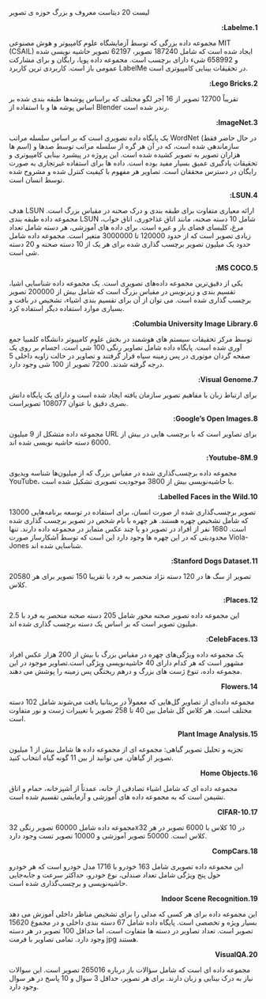 لیست 20 دیتاست معروف و بزرگ حوزه ی تصویر 
<p dir='rtl' align='right'>
<b>1.Labelme:</b>

مجموعه داده بزرگی که توسط آزمایشگاه علوم کامپیوتر و هوش مصنوعی MIT (CSAIL) ایجاد شده است که شامل 187240 تصویر، 62197 تصویر حاشیه نویسی شده و 658992 شیء دارای برچسب است. مجموعه داده پویا، رایگان و برای مشارکت عمومی باز است. کاربردی ترین کاربرد LabelMe در تحقیقات بینایی کامپیوتری است. 

<p dir='rtl' align='right'>
<b>2.Lego Bricks:</b>

تقریباً 12700 تصویر از 16 آجر لگو مختلف که براساس پوشه‌ها طبقه بندی شده بر اساس پوشه ها و  با استفاده از Blender رندر شده است.

<p dir='rtl' align='right'>
<b>3.ImageNet:</b>

یک پایگاه داده تصویری است که بر اساس سلسله مراتب WordNet (در حال حاضر فقط اسم ها) سازماندهی شده است، که در آن هر گره از سلسله مراتب توسط صدها و هزاران تصویر به تصویر کشیده شده است. این پروژه در پیشبرد بینایی کامپیوتری و تحقیقات یادگیری عمیق بسیار مفید بوده است. داده ها برای استفاده غیرتجاری به صورت رایگان در دسترس محققان است. تصاویر هر مفهوم با کیفیت کنترل شده و مشروح شده توسط انسان است.

<p dir='rtl' align='right'>
<b>4.LSUN:</b>

هدف LSUN  ارائه معیاری متفاوت برای طبقه بندی و درک صحنه در مقیاس بزرگ است. مجموعه داده طبقه بندی LSUN شامل 10 دسته صحنه، مانند اتاق غذاخوری، اتاق خواب، مرغ، کلیسای فضای باز و غیره است. برای داده های آموزشی، هر دسته شامل تعداد زیادی تصویر است که از حدود 120000 تا 3000000 متغیر است. مجموعه داده شامل حدود یک میلیون تصویر برچسب گذاری شده برای هر یک از 10 دسته صحنه و 20 دسته شی است.

<p dir='rtl' align='right'>
<b>5.MS COCO:</b>

یکی از دقیق‌ترین مجموعه داده‌های تصویری است. یک مجموعه داده شناسایی اشیا، تقسیم بندی و زیرنویس در مقیاس بزرگ است که شامل بیش از 200000 تصویر برچسب گذاری شده است. می توان از آن برای تقسیم بندی اشیاء، تشخیص در بافت و بسیاری موارد استفاده دیگر استفاده کرد.


<p dir='rtl' align='right'>
<b>6.Columbia University Image Library:</b>

توسط مرکز تحقیقات سیستم های هوشمند در بخش علوم کامپیوتر دانشگاه کلمبیا جمع آوری شده است. پایگاه داده شامل تصاویر رنگی 100 شی است. اجسام بر روی یک صفحه گردان موتوری در پس زمینه سیاه قرار گرفتند و تصاویر در حالت زاویه داخلی 5 درجه گرفته شدند. 7200 تصویر از 100 شی وجود دارد.


<p dir='rtl' align='right'>
<b>7.Visual Genome:</b>

برای ارتباط زبان با مفاهیم تصویر سازمان یافته ایجاد شده است و دارای یک پایگاه دانش بصری دقیق با عنوان 108077 تصویراست.

<p dir='rtl' align='right'>
<b>8.Google’s Open Images:</b>

مجموعه داده متشکل از 9 میلیون URL برای تصاویر است که با برچسب هایی در بیش از 6000 دسته حاشیه نویسی شده اند.

<p dir='rtl' align='right'>
<b>9.Youtube-8M:</b>

مجموعه داده برچسب‌گذاری شده در مقیاس بزرگ که از میلیون‌ها شناسه ویدیوی YouTube، با حاشیه‌نویسی بیش از 3800 موجودیت تصویری تشکیل شده است.

<p dir='rtl' align='right'>
<b>10.Labelled Faces in the Wild:</b>

13000 تصویر برچسب‌گذاری شده از صورت انسان، برای استفاده در توسعه برنامه‌هایی که شامل تشخیص چهره هستند. هر چهره با نام شخص در تصویر برچسب گذاری شده است. 1680 نفر از افراد در تصویر دو یا چند عکس متمایز در مجموعه داده دارند. تنها محدودیتی که در این چهره ها وجود دارد این است که توسط آشکارساز صورت Viola-Jones شناسایی شده اند.

<p dir='rtl' align='right'>
<b>11.Stanford Dogs Dataset:</b>

20580 تصویر از سگ ها در 120 دسته نژاد منحصر به فرد با تقریبا 150 تصویر برای هر کلاس.

<p dir='rtl' align='right'>
<b>12.Places:</b>

این مجموعه داده تصویر صحنه محور شامل 205 دسته صحنه منحصر به فرد با 2.5 میلیون تصویر است که بر اساس یک دسته برچسب گذاری شده اند.

<p dir='rtl' align='right'>
<b>13.CelebFaces:</b>

یک مجموعه داده ویژگی‌های چهره در مقیاس بزرگ با بیش از 200 هزار عکس افراد مشهور است که هر کدام دارای 40 حاشیه‌نویسی ویژگی است.تصاویر موجود در این مجموعه داده، تنوع ژست های بزرگ و درهم ریختگی پس زمینه را پوشش می دهند.

<p dir='rtl' align='right'>
<b>14.Flowers</b>

مجموعه داده‌ای از تصاویر گل‌هایی که معمولاً در بریتانیا یافت می‌شوند شامل 102 دسته مختلف است. هر کلاس گل شامل بین 40 تا 258 تصویر با تغییرات ژست و نور متفاوت است.

<p dir='rtl' align='right'>
<b>15.Plant Image Analysis</b>

تجزیه و تحلیل تصویر گیاهی: مجموعه ای از مجموعه داده ها شامل بیش از 1 میلیون تصویر از گیاهان. می توانید از بین 11 گونه گیاه انتخاب کنید.


<p dir='rtl' align='right'>
<b>16.Home Objects</b>

مجموعه داده ای که شامل اشیاء تصادفی از خانه، عمدتاً از آشپزخانه، حمام و اتاق نشیمن است که به مجموعه داده های آموزشی و آزمایشی تقسیم شده است.

<p dir='rtl' align='right'>
<b>17.CIFAR-10</b>

مجموعه داده  شامل 60000 تصویر رنگی 32x32 در 10 کلاس با 6000 تصویر در هر کلاس است. 50000 تصویر آموزشی و 10000 تصویر تست وجود دارد.


<p dir='rtl' align='right'>
<b>18.CompCars</b>

این مجموعه داده تصویری شامل 163 خودرو با 1716 مدل خودرو است که هر خودرو حول پنج ویژگی شامل تعداد صندلی، نوع خودرو، حداکثر سرعت و جابه‌جایی حاشیه‌نویسی و برچسب‌گذاری شده است.


<p dir='rtl' align='right'>
<b>19.Indoor Scene Recognition</b>

این مجموعه داده برای هر کسی که مدلی را برای تشخیص مناظر داخلی آموزش می دهد بسیار ویژه و تخصصی است. پایگاه داده شامل 67 دسته بندی داخلی و در مجموع 15620 تصویر است. تعداد تصاویر در دسته ها متفاوت است، اما حداقل 100 تصویر در هر دسته وجود دارد. تمامی تصاویر با فرمت jpg هستند.


<p dir='rtl' align='right'>
<b>20.VisualQA</b>

مجموعه داده ای است که شامل سؤالات باز درباره 265016 تصویر است. این سوالات نیاز به درک بینایی و زبان دارند. برای هر تصویر، حداقل 3 سوال و 10 پاسخ در هر سوال وجود دارد.











</p>

